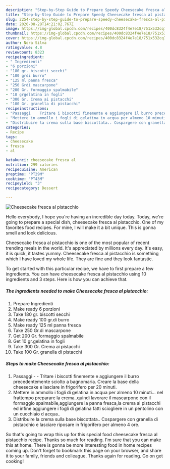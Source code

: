 ```yaml
---
description: "Step-by-Step Guide to Prepare Speedy Cheesecake fresca al pistacchio"
title: "Step-by-Step Guide to Prepare Speedy Cheesecake fresca al pistacchio"
slug: 2254-step-by-step-guide-to-prepare-speedy-cheesecake-fresca-al-pistacchio
date: 2020-08-28T14:21:02.767Z
image: https://img-global.cpcdn.com/recipes/400dc8324f4e7e18/751x532cq70/cheesecake-fresca-al-pistacchio-recipe-main-photo.jpg
thumbnail: https://img-global.cpcdn.com/recipes/400dc8324f4e7e18/751x532cq70/cheesecake-fresca-al-pistacchio-recipe-main-photo.jpg
cover: https://img-global.cpcdn.com/recipes/400dc8324f4e7e18/751x532cq70/cheesecake-fresca-al-pistacchio-recipe-main-photo.jpg
author: Nora Silva
ratingvalue: 4.8
reviewcount: 8323
recipeingredient:
- " Ingredienti"
- "6 porzioni"
- "180 gr. biscotti secchi"
- "100 grdi burro"
- "125 ml panna fresca"
- "250 Grdi mascarpone"
- "200 Gr. formaggio spalmabile"
- "10 grgelatina in fogli"
- "300 Gr. Crema ai pistacchi"
- "100 Gr. granella di pistacchi"
recipeinstructions:
- "Passaggi	   Tritare i biscotti finemente e aggiungere il burro precedentemente sciolto a bagnomaria. Creare la base della cheesecake e lasciare in frigorifero per 20 minuti."
- "Mettere in ammollo i fogli di gelatina in acqua per almeno 10 minuti... nel frattempo preparare la crema..quindi lavorare il mascarpone con il formaggio spalmabile,aggiungere la panna fresca,la crema ai pistacchi ed infine aggiungere i fogli di gelatina fatti sciogliere in un pentolino con un cucchiaio d acqua.."
- "Distribuire la crema sulla base biscottata.. Cospargere con granella di pistacchio e lasciare riposare in frigorifero per almeno 4 ore."
categories:
- Recipe
tags:
- cheesecake
- fresca
- al

katakunci: cheesecake fresca al 
nutrition: 299 calories
recipecuisine: American
preptime: "PT29M"
cooktime: "PT43M"
recipeyield: "3"
recipecategory: Dessert

---
```



![Cheesecake fresca al pistacchio](https://img-global.cpcdn.com/recipes/400dc8324f4e7e18/751x532cq70/cheesecake-fresca-al-pistacchio-recipe-main-photo.jpg)

Hello everybody, I hope you're having an incredible day today. Today, we're going to prepare a special dish, cheesecake fresca al pistacchio. One of my favorites food recipes. For mine, I will make it a bit unique. This is gonna smell and look delicious.



Cheesecake fresca al pistacchio is one of the most popular of recent trending meals in the world. It's appreciated by millions every day. It's easy, it is quick, it tastes yummy. Cheesecake fresca al pistacchio is something which I have loved my whole life. They are fine and they look fantastic.


To get started with this particular recipe, we have to first prepare a few ingredients. You can have cheesecake fresca al pistacchio using 10 ingredients and 3 steps. Here is how you can achieve that.

<!--inarticleads1-->

##### The ingredients needed to make Cheesecake fresca al pistacchio:

1. Prepare  Ingredienti
1. Make ready 6 porzioni
1. Take 180 gr. biscotti secchi
1. Make ready 100 gr.di burro
1. Make ready 125 ml panna fresca
1. Take 250 Gr.di mascarpone
1. Get 200 Gr. formaggio spalmabile
1. Get 10 gr.gelatina in fogli
1. Take 300 Gr. Crema ai pistacchi
1. Take 100 Gr. granella di pistacchi




<!--inarticleads2-->

##### Steps to make Cheesecake fresca al pistacchio:

1. Passaggi	 -   - Tritare i biscotti finemente e aggiungere il burro precedentemente sciolto a bagnomaria. Creare la base della cheesecake e lasciare in frigorifero per 20 minuti.
1. Mettere in ammollo i fogli di gelatina in acqua per almeno 10 minuti... nel frattempo preparare la crema..quindi lavorare il mascarpone con il formaggio spalmabile,aggiungere la panna fresca,la crema ai pistacchi ed infine aggiungere i fogli di gelatina fatti sciogliere in un pentolino con un cucchiaio d acqua..
1. Distribuire la crema sulla base biscottata.. Cospargere con granella di pistacchio e lasciare riposare in frigorifero per almeno 4 ore.




So that's going to wrap this up for this special food cheesecake fresca al pistacchio recipe. Thanks so much for reading. I'm sure that you can make this at home. There is gonna be more interesting food in home recipes coming up. Don't forget to bookmark this page on your browser, and share it to your family, friends and colleague. Thanks again for reading. Go on get cooking!
